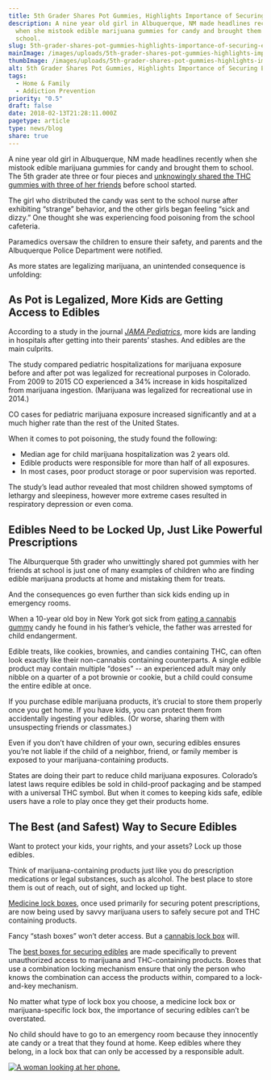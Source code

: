 ```yaml
---
title: 5th Grader Shares Pot Gummies, Highlights Importance of Securing Edibles
description: A nine year old girl in Albuquerque, NM made headlines recently
  when she mistook edible marijuana gummies for candy and brought them to
  school.
slug: 5th-grader-shares-pot-gummies-highlights-importance-of-securing-edibles
mainImage: /images/uploads/5th-grader-shares-pot-gummies-highlights-importance-of-securing-edibles.jpg
thumbImage: /images/uploads/5th-grader-shares-pot-gummies-highlights-importance-of-securing-edibles.jpg
alt: 5th Grader Shares Pot Gummies, Highlights Importance of Securing Edibles
tags:
  - Home & Family
  - Addiction Prevention
priority: "0.5"
draft: false
date: 2018-02-13T21:28:11.000Z
pagetype: article
type: news/blog
share: true
---
```

A nine year old girl in Albuquerque, NM made headlines recently when she mistook edible marijuana gummies for candy and brought them to school. The 5th grader ate three or four pieces and [unknowingly shared the THC gummies with three of her friends](http://wavy.com/2018/01/18/5th-grader-unknowingly-passes-out-pot-edibles-to-schoolmates/) before school started.

The girl who distributed the candy was sent to the school nurse after exhibiting “strange” behavior, and the other girls began feeling “sick and dizzy.” One thought she was experiencing food poisoning from the school cafeteria.

Paramedics oversaw the children to ensure their safety, and parents and the Albuquerque Police Department were notified.

As more states are legalizing marijuana, an unintended consequence is unfolding:

## As Pot is Legalized, More Kids are Getting Access to Edibles

According to a study in the journal *[JAMA Pediatrics](https://jamanetwork.com/journals/jamapediatrics/fullarticle/2534480)*, more kids are landing in hospitals after getting into their parents’ stashes. And edibles are the main culprits.

The study compared pediatric hospitalizations for marijuana exposure before and after pot was legalized for recreational purposes in Colorado. From 2009 to 2015 CO experienced a 34% increase in kids hospitalized from marijuana ingestion. (Marijuana was legalized for recreational use in 2014.)

CO cases for pediatric marijuana exposure increased significantly and at a much higher rate than the rest of the United States.

When it comes to pot poisoning, the study found the following:

* Median age for child marijuana hospitalization was 2 years old.
* Edible products were responsible for more than half of all exposures.
* In most cases, poor product storage or poor supervision was reported.

The study’s lead author revealed that most children showed symptoms of lethargy and sleepiness, however more extreme cases resulted in respiratory depression or even coma.

## Edibles Need to be Locked Up, Just Like Powerful Prescriptions

The Alburquerque 5th grader who unwittingly shared pot gummies with her friends at school is just one of many examples of children who are finding edible marijuana products at home and mistaking them for treats.

And the consequences go even further than sick kids ending up in emergency rooms.

When a 10-year old boy in New York got sick from [eating a cannabis gummy](https://www.today.com/parents/edible-marijuana-looks-candy-sending-kids-er-t94486) candy he found in his father’s vehicle, the father was arrested for child endangerment.

Edible treats, like cookies, brownies, and candies containing THC, can often look exactly like their non-cannabis containing counterparts. A single edible product may contain multiple “doses” -- an experienced adult may only nibble on a quarter of a pot brownie or cookie, but a child could consume the entire edible at once.

If you purchase edible marijuana products, it’s crucial to store them properly once you get home. If you have kids, you can protect them from accidentally ingesting your edibles. (Or worse, sharing them with unsuspecting friends or classmates.)

Even if you don’t have children of your own, securing edibles ensures you’re not liable if the child of a neighbor, friend, or family member is exposed to your marijuana-containing products.

States are doing their part to reduce child marijuana exposures. Colorado’s latest laws require edibles be sold in child-proof packaging and be stamped with a universal THC symbol. But when it comes to keeping kids safe, edible users have a role to play once they get their products home.

## The Best (and Safest) Way to Secure Edibles

Want to protect your kids, your rights, and your assets? Lock up those edibles.

Think of marijuana-containing products just like you do prescription medications or legal substances, such as alcohol. The best place to store them is out of reach, out of sight, and locked up tight.

[Medicine lock boxes](/products/saferlock-box/), once used primarily for securing potent prescriptions, are now being used by savvy marijuana users to safely secure pot and THC containing products.

Fancy “stash boxes” won’t deter access. But a [cannabis lock box](https://thecannabislock.com/) will.

The [best boxes for securing edibles](https://thecannabislock.com/products/cannabis-lock-box) are made specifically to prevent unauthorized access to marijuana and THC-containing products. Boxes that use a combination locking mechanism ensure that only the person who knows the combination can access the products within, compared to a lock-and-key mechanism.

No matter what type of lock box you choose, a medicine lock box or marijuana-specific lock box, the importance of securing edibles can’t be overstated.

No child should have to go to an emergency room because they innocently ate candy or a treat that they found at home. Keep edibles where they belong, in a lock box that can only be accessed by a responsible adult.

[![A woman looking at her phone.](/images/uploads/rxguardian-well-rx-graphic.jpg "Save up to 80 percent on prescription drugs.")](https://www.wellrx.com/rx-discount-card/enroll/?invitecode=SaferLock%20&utm_source=SaferLock%20&utm_medium=affiliate&utm_campaign=%3cblogs%3E "WellRx Link")